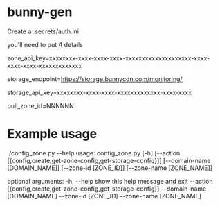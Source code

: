 # bunny-gen



Create a .secrets/auth.ini

you'll need to put 4 details


zone_api_key=xxxxxxxx-xxxx-xxxx-xxxx-xxxxxxxxxxxxxxxxxxxx-xxxx-xxxx-xxxx-xxxxxxxxxxxxx

storage_endpoint=https://storage.bunnycdn.com/monitoring/

storage_api_key=xxxxxxxx-xxxx-xxxx-xxxxxxxxxxxxx-xxxx-xxxx

pull_zone_id=NNNNNN

# Example usage

./config_zone.py --help
usage: config_zone.py [-h] [--action [{config,create,get-zone-config,get-storage-config}]] [--domain-name [DOMAIN_NAME]] [--zone-id [ZONE_ID]] [--zone-name [ZONE_NAME]]

optional arguments:
  -h, --help            show this help message and exit
  --action [{config,create,get-zone-config,get-storage-config}]
  --domain-name [DOMAIN_NAME]
  --zone-id [ZONE_ID]
  --zone-name [ZONE_NAME]
